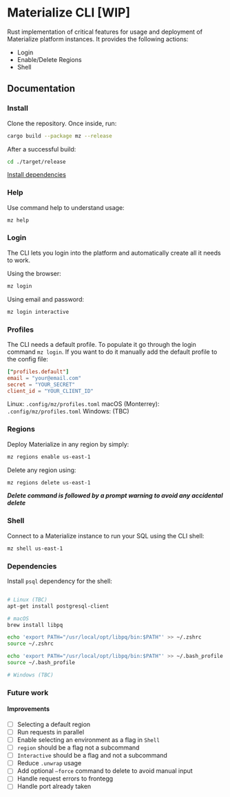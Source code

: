 # Materialize CLI [WIP]

Rust implementation of critical features for usage and deployment of Materialize platform instances.
It provides the following actions:

* Login
* Enable/Delete Regions
* Shell

## Documentation

### Install

Clone the repository. Once inside, run:

```bash
cargo build --package mz --release
```

After a successful build:

```bash
cd ./target/release
```

[Install dependencies](#Dependencies)

### Help

Use command help to understand usage:

```bash
mz help
```

### Login

The CLI lets you login into the platform and automatically create all it needs to work.

Using the browser:

```bash
mz login
```

Using email and password:

```bash
mz login interactive
```

### Profiles

The CLI needs a default profile. To populate it go through the login command `mz login`. If you want to do it manually add the default profile to the config file:

```TOML
["profiles.default"]
email = "your@email.com"
secret = "YOUR_SECRET"
client_id = "YOUR_CLIENT_ID"
```

Linux: `.config/mz/profiles.toml`
macOS (Monterrey): `.config/mz/profiles.toml`
Windows: (TBC)

### Regions

Deploy Materialize in any region by simply:

```bash
mz regions enable us-east-1
```

Delete any region using:

```bash
mz regions delete us-east-1
```

***Delete command is followed by a prompt warning to avoid any accidental delete***


### Shell

Connect to a Materialize instance to run your SQL using the CLI shell:

```bash
mz shell us-east-1
```

### Dependencies

Install `psql` dependency for the shell:

```bash

# Linux (TBC)
apt-get install postgresql-client

# macOS
brew install libpq

echo 'export PATH="/usr/local/opt/libpq/bin:$PATH"' >> ~/.zshrc
source ~/.zshrc

echo 'export PATH="/usr/local/opt/libpq/bin:$PATH"' >> ~/.bash_profile
source ~/.bash_profile

# Windows (TBC)
```


### Future work
#### Improvements
- [ ]  Selecting a default region
- [ ]  Run requests in parallel
- [ ]  Enable selecting an environment as a flag in `Shell`
- [ ]  `region` should be a flag not a subcommand
- [ ]  `Interactive` should be a flag and not a subcommand
- [ ]  Reduce `.unwrap` usage
- [ ]  Add optional `—force` command to delete to avoid manual input
- [ ]  Handle request errors to frontegg
- [ ]  Handle port already taken
